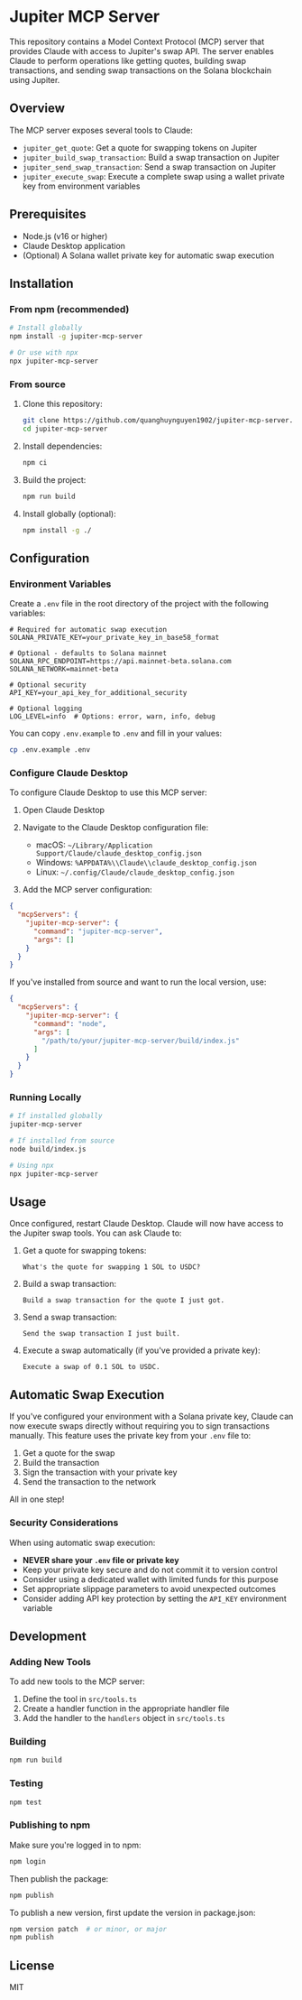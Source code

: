 # Jupiter MCP Server

This repository contains a Model Context Protocol (MCP) server that provides Claude with access to Jupiter's swap API. The server enables Claude to perform operations like getting quotes, building swap transactions, and sending swap transactions on the Solana blockchain using Jupiter.

## Overview

The MCP server exposes several tools to Claude:

- `jupiter_get_quote`: Get a quote for swapping tokens on Jupiter
- `jupiter_build_swap_transaction`: Build a swap transaction on Jupiter
- `jupiter_send_swap_transaction`: Send a swap transaction on Jupiter
- `jupiter_execute_swap`: Execute a complete swap using a wallet private key from environment variables

## Prerequisites

- Node.js (v16 or higher)
- Claude Desktop application
- (Optional) A Solana wallet private key for automatic swap execution

## Installation

### From npm (recommended)

```bash
# Install globally
npm install -g jupiter-mcp-server

# Or use with npx
npx jupiter-mcp-server
```

### From source

1. Clone this repository:
   ```bash
   git clone https://github.com/quanghuynguyen1902/jupiter-mcp-server.git
   cd jupiter-mcp-server
   ```

2. Install dependencies:
   ```bash
   npm ci
   ```

3. Build the project:
   ```bash
   npm run build
   ```

4. Install globally (optional):
   ```bash
   npm install -g ./
   ```

## Configuration

### Environment Variables

Create a `.env` file in the root directory of the project with the following variables:

```
# Required for automatic swap execution
SOLANA_PRIVATE_KEY=your_private_key_in_base58_format

# Optional - defaults to Solana mainnet
SOLANA_RPC_ENDPOINT=https://api.mainnet-beta.solana.com
SOLANA_NETWORK=mainnet-beta

# Optional security
API_KEY=your_api_key_for_additional_security

# Optional logging
LOG_LEVEL=info  # Options: error, warn, info, debug
```

You can copy `.env.example` to `.env` and fill in your values:

```bash
cp .env.example .env
```

### Configure Claude Desktop

To configure Claude Desktop to use this MCP server:

1. Open Claude Desktop
2. Navigate to the Claude Desktop configuration file:
   - macOS: `~/Library/Application Support/Claude/claude_desktop_config.json`
   - Windows: `%APPDATA%\\Claude\\claude_desktop_config.json`
   - Linux: `~/.config/Claude/claude_desktop_config.json`

3. Add the MCP server configuration:

```json
{
  "mcpServers": {
    "jupiter-mcp-server": {
      "command": "jupiter-mcp-server",
      "args": []
    }
  }
}
```

If you've installed from source and want to run the local version, use:

```json
{
  "mcpServers": {
    "jupiter-mcp-server": {
      "command": "node",
      "args": [
        "/path/to/your/jupiter-mcp-server/build/index.js"
      ]
    }
  }
}
```

### Running Locally

```bash
# If installed globally
jupiter-mcp-server

# If installed from source
node build/index.js

# Using npx
npx jupiter-mcp-server
```

## Usage

Once configured, restart Claude Desktop. Claude will now have access to the Jupiter swap tools. You can ask Claude to:

1. Get a quote for swapping tokens:
   ```
   What's the quote for swapping 1 SOL to USDC?
   ```

2. Build a swap transaction:
   ```
   Build a swap transaction for the quote I just got.
   ```

3. Send a swap transaction:
   ```
   Send the swap transaction I just built.
   ```

4. Execute a swap automatically (if you've provided a private key):
   ```
   Execute a swap of 0.1 SOL to USDC.
   ```

## Automatic Swap Execution

If you've configured your environment with a Solana private key, Claude can now execute swaps directly without requiring you to sign transactions manually. This feature uses the private key from your `.env` file to:

1. Get a quote for the swap
2. Build the transaction
3. Sign the transaction with your private key
4. Send the transaction to the network

All in one step!

### Security Considerations

When using automatic swap execution:

- **NEVER share your `.env` file or private key**
- Keep your private key secure and do not commit it to version control
- Consider using a dedicated wallet with limited funds for this purpose
- Set appropriate slippage parameters to avoid unexpected outcomes
- Consider adding API key protection by setting the `API_KEY` environment variable

## Development

### Adding New Tools

To add new tools to the MCP server:

1. Define the tool in `src/tools.ts`
2. Create a handler function in the appropriate handler file
3. Add the handler to the `handlers` object in `src/tools.ts`

### Building

```bash
npm run build
```

### Testing

```bash
npm test
```

### Publishing to npm

Make sure you're logged in to npm:

```bash
npm login
```

Then publish the package:

```bash
npm publish
```

To publish a new version, first update the version in package.json:

```bash
npm version patch  # or minor, or major
npm publish
```

## License

MIT
